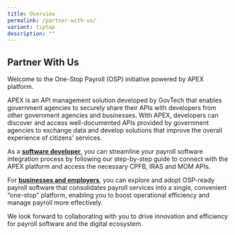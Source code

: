 ```yaml
---
title: Overview
permalink: /partner-with-us/
variant: tiptap
description: ""
---
```

<h2>Partner With Us</h2>
<p>Welcome to the One-Stop Payroll (OSP) initiative powered by APEX platform.</p>
<p>APEX is an API management solution developed by GovTech that enables government
agencies to securely share their APIs with developers from other government
agencies and businesses. With APEX, developers can discover and access
well-documented APIs provided by government agencies to exchange data and
develop solutions that improve the overall experience of citizens' services.</p>
<p>As a <strong><a href="https://onestoppayroll.gov.sg/partner-with-us/software-developer/" rel="noopener noreferrer nofollow" target="_blank">software developer</a></strong>,
you can streamline your payroll software integration process by following
our step-by-step guide to connect with the APEX platform and access the
necessary CPFB, IRAS and MOM APIs.</p>
<p>For <strong><a href="https://onestoppayroll.gov.sg/partner-with-us/business-employer/" rel="noopener noreferrer nofollow" target="_blank">businesses and employers</a></strong>,
you can explore and adopt OSP-ready payroll software that consolidates
payroll services into a single, convenient “one-stop” platform, enabling
you to boost operational efficiency and manage payroll more effectively.</p>
<p>We look forward to collaborating with you to drive innovation and efficiency
for payroll software and the digital ecosystem.</p>